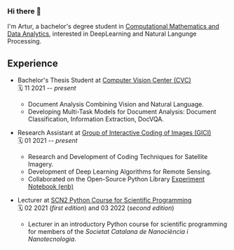 ### Hi there 👋

I'm Artur, a bachelor's degree student in [Computational Mathematics and Data Analytics](https://www.uab.cat/web/estudiar/ehea-degrees/general-information-1216708259085.html?param1=1345740824235), interested in DeepLearning and Natural Langunge Processing.

## Experience
- Bachelor's Thesis Student at [Computer Vision Center (CVC)](http://www.cvc.uab.es/ "CVC's Homepage")  
  🗓️ 11 2021 -- _present_
  
    - Document Analysis Combining Vision and Natural Language.
    - Developing Multi-Task Models for Document Analysis: Document Classification, Information Extraction, DocVQA.

- Research Assistant at [Group of Interactive Coding of Images (GICI)](https://gici.uab.cat/GiciWebPage/ "GICI's Homepage")  
  🗓️ 01 2021 -- _present_  
  
   - Research and Development of Coding Techniques for Satellite Imagery.
   - Development of Deep Learning Algorithms for Remote Sensing.
   - Collaborated on the Open-Source Python Library [Experiment Notebook (enb)](https://github.com/miguelinux314/experiment-notebook "enb's GitHub repo")

- Lecturer at [SCN2 Python Course for Scientific Programming](https://llacorp.github.io/Python-Course-for-Scientific-Programming/ "GitHub repo with the course material")  
  🗓️ 02 2021 (_first edition_) and 03 2022 (_second edition_)  
  
   - Lecturer in an introductory Python course for scientific programming for members of the _Societat Catalana de Nanociència i Nanotecnologia_.
